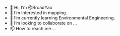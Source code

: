 - 👋 Hi, I’m @BroadYao
- 👀 I’m interested in mapping.
- 🌱 I’m currently learning Environmental Engineering.
- 💞️ I’m looking to collaborate on ...
- 📫 How to reach me ...

<!---
BroadYao/BroadYao is a ✨ special ✨ repository because its `README.md` (this file) appears on your GitHub profile.
You can click the Preview link to take a look at your changes.
--->
